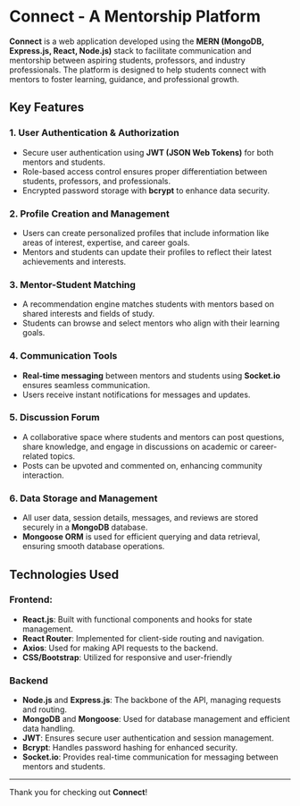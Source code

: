 # Connect - A Mentorship Platform

**Connect** is a web application developed using the **MERN (MongoDB, Express.js, React, Node.js)** stack to facilitate communication and mentorship between aspiring students, professors, and industry professionals. The platform is designed to help students connect with mentors to foster learning, guidance, and professional growth.

## Key Features

### 1. User Authentication & Authorization
- Secure user authentication using **JWT (JSON Web Tokens)** for both mentors and students.
- Role-based access control ensures proper differentiation between students, professors, and professionals.
- Encrypted password storage with **bcrypt** to enhance data security.

### 2. Profile Creation and Management
- Users can create personalized profiles that include information like areas of interest, expertise, and career goals.
- Mentors and students can update their profiles to reflect their latest achievements and interests.

### 3. Mentor-Student Matching
- A recommendation engine matches students with mentors based on shared interests and fields of study.
- Students can browse and select mentors who align with their learning goals.

### 4. Communication Tools
- **Real-time messaging** between mentors and students using **Socket.io** ensures seamless communication.
- Users receive instant notifications for messages and updates.

### 5. Discussion Forum
- A collaborative space where students and mentors can post questions, share knowledge, and engage in discussions on academic or career-related topics.
- Posts can be upvoted and commented on, enhancing community interaction.

### 6. Data Storage and Management
- All user data, session details, messages, and reviews are stored securely in a **MongoDB** database.
- **Mongoose ORM** is used for efficient querying and data retrieval, ensuring smooth database operations.

## Technologies Used

### Frontend:
- **React.js**: Built with functional components and hooks for state management.
- **React Router**: Implemented for client-side routing and navigation.
- **Axios**: Used for making API requests to the backend.
- **CSS/Bootstrap**: Utilized for responsive and user-friendly
### Backend
- **Node.js** and **Express.js**: The backbone of the API, managing requests and routing.
- **MongoDB** and **Mongoose**: Used for database management and efficient data handling.
- **JWT**: Ensures secure user authentication and session management.
- **Bcrypt**: Handles password hashing for enhanced security.
- **Socket.io**: Provides real-time communication for messaging between mentors and students.

---

Thank you for checking out **Connect**! 
